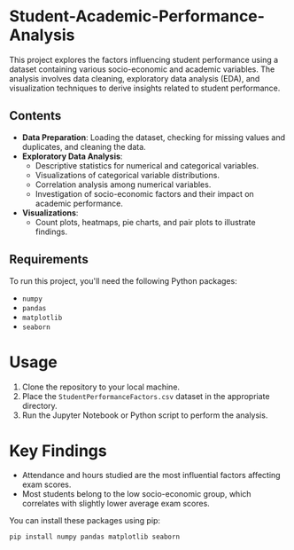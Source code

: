 # Student-Academic-Performance-Analysis
 

This project explores the factors influencing student performance using a dataset containing various socio-economic and academic variables. The analysis involves data cleaning, exploratory data analysis (EDA), and visualization techniques to derive insights related to student performance.

## Contents

- **Data Preparation**: Loading the dataset, checking for missing values and duplicates, and cleaning the data.
- **Exploratory Data Analysis**: 
  - Descriptive statistics for numerical and categorical variables.
  - Visualizations of categorical variable distributions.
  - Correlation analysis among numerical variables.
  - Investigation of socio-economic factors and their impact on academic performance.
- **Visualizations**: 
  - Count plots, heatmaps, pie charts, and pair plots to illustrate findings.

## Requirements

To run this project, you'll need the following Python packages:

- `numpy`
- `pandas`
- `matplotlib`
- `seaborn`

# Usage

1. Clone the repository to your local machine.
2. Place the `StudentPerformanceFactors.csv` dataset in the appropriate directory.
3. Run the Jupyter Notebook or Python script to perform the analysis.

# Key Findings

- Attendance and hours studied are the most influential factors affecting exam scores.
- Most students belong to the low socio-economic group, which correlates with slightly lower average exam scores.


You can install these packages using pip:

```bash
pip install numpy pandas matplotlib seaborn
